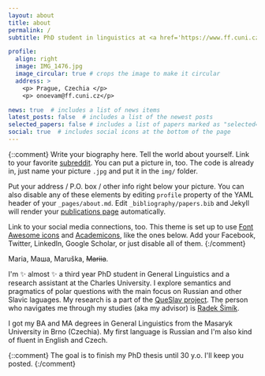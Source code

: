 ```yaml
---
layout: about
title: about
permalink: /
subtitle: PhD student in linguistics at <a href='https://www.ff.cuni.cz/home/'>Charles University, Faculty of Arts</a>

profile:
  align: right
  image: IMG_1476.jpg
  image_circular: true # crops the image to make it circular
  address: >
    <p> Prague, Czechia </p>
    <p> onoevam@ff.cuni.cz</p>

news: true  # includes a list of news items
latest_posts: false  # includes a list of the newest posts
selected_papers: false # includes a list of papers marked as "selected={true}"
social: true  # includes social icons at the bottom of the page
---
```

{::comment} 
Write your biography here. Tell the world about yourself. Link to your favorite [subreddit](http://reddit.com). You can put a picture in, too. The code is already in, just name your picture `.jpg` and put it in the `img/` folder.

Put your address / P.O. box / other info right below your picture. You can also disable any of these elements by editing `profile` property of the YAML header of your `_pages/about.md`. Edit `_bibliography/papers.bib` and Jekyll will render your [publications page](/al-folio/publications/) automatically.

Link to your social media connections, too. This theme is set up to use [Font Awesome icons](http://fortawesome.github.io/Font-Awesome/) and [Academicons](https://jpswalsh.github.io/academicons/), like the ones below. Add your Facebook, Twitter, LinkedIn, Google Scholar, or just disable all of them.
{:/comment} 

Maria, Маша, Maruška, ~~Mariia~~. 

I'm :sparkles: almost :sparkles: a third year PhD student in General Linguistics and a research assistant at the Charles University. I explore semantics and pragmatics of polar questions with the main focus on Russian and other Slavic laguages. My research is a part of the [QueSlav project](https://www.radeksimik.eu/minilab.html). The person who navigates me through my studies (aka my advisor) is [Radek Šimík](https://www.radeksimik.eu/personalia.html).     

I got my BA and MA degrees in General Linguistics from the Masaryk University in Brno (Czechia). My first language is Russian and I'm also kind of fluent in English and Czech. 

{::comment} 
The goal is to finish my PhD thesis until 30 y.o. I'll keep you posted. 
{:/comment} 
